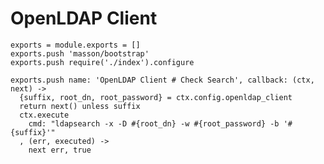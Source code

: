 
# OpenLDAP Client

    exports = module.exports = []
    exports.push 'masson/bootstrap'
    exports.push require('./index').configure

    exports.push name: 'OpenLDAP Client # Check Search', callback: (ctx, next) ->
      {suffix, root_dn, root_password} = ctx.config.openldap_client
      return next() unless suffix
      ctx.execute
        cmd: "ldapsearch -x -D #{root_dn} -w #{root_password} -b '#{suffix}'"
      , (err, executed) ->
        next err, true